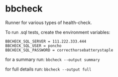 # bbcheck
Runner for various types of health-check.

To run .sql tests, create the environment variables:
```
BBCHECK_SQL_SERVER = 111.222.333.444
BBCHECK_SQL_USER = poncho
BBCHECK_SQL_PASSWORD = correcthorsebatterystaple
```
for a summary run:
```bbcheck --output summary```

for full details run:
```bbcheck --output full```
